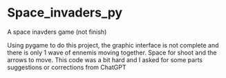 # Space_invaders_py
A space inavders game (not finish)

Using pygame to do this project, the graphic interface is not complete and there is only 1 wave of ennemis moving together.
Space for shoot and the arrows to move.
This code was a bit hard and I asked for some parts suggestions or corrections from ChatGPT

